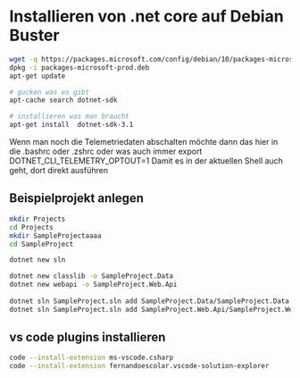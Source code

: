 # Installieren von .net core auf Debian Buster
```bash
wget -q https://packages.microsoft.com/config/debian/10/packages-microsoft-prod.deb
dpkg -i packages-microsoft-prod.deb 
apt-get update

# gucken was es gibt
apt-cache search dotnet-sdk

# installieren was man braucht
apt-get install  dotnet-sdk-3.1
```
Wenn man noch die Telemetriedaten abschalten möchte dann das hier in die .bashrc oder .zshrc oder was auch immer
export DOTNET_CLI_TELEMETRY_OPTOUT=1
Damit es in der aktuellen Shell auch geht, dort direkt ausführen

## Beispielprojekt anlegen
```bash
mkdir Projects  
cd Projects
mkdir SampleProjectaaaa
cd SampleProject

dotnet new sln

dotnet new classlib -o SampleProject.Data  
dotnet new webapi -o SampleProject.Web.Api  
      
dotnet sln SampleProject.sln add SampleProject.Data/SampleProject.Data.csproj  
dotnet sln SampleProject.sln add SampleProject.Web.Api/SampleProject.Web.Api.csproj  
```
## vs code plugins installieren
```bash
code --install-extension ms-vscode.csharp
code --install-extension fernandoescolar.vscode-solution-explorer  
```
